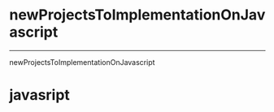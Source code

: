 # newProjectsToImplementationOnJavascript

________
newProjectsToImplementationOnJavascript
<h1>javasript</h1>
